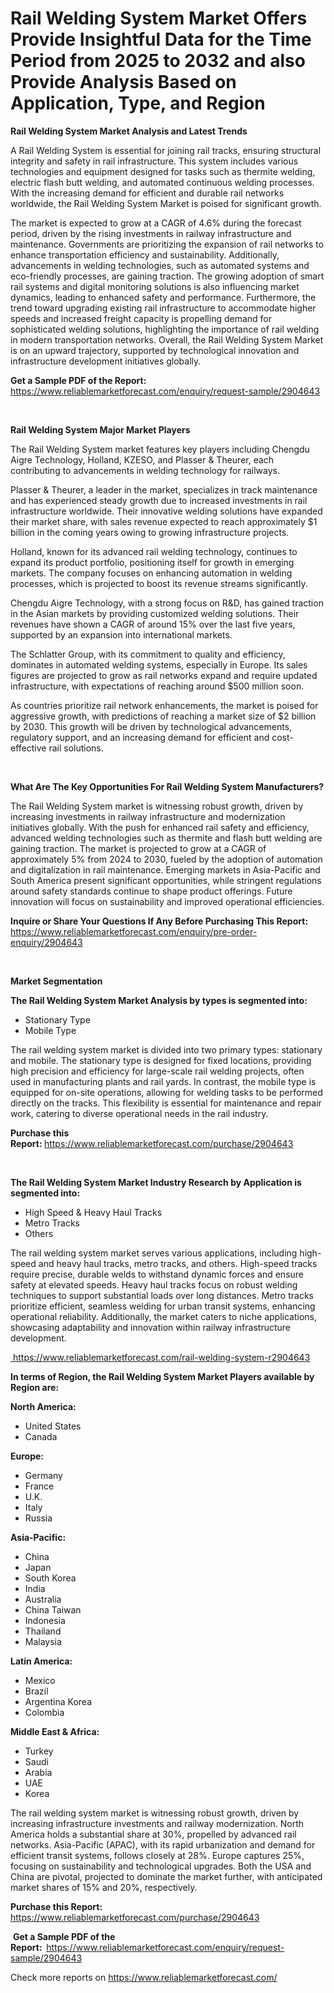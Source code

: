<p><h1>Rail Welding System Market Offers Provide Insightful Data for the Time Period from 2025 to 2032 and also Provide Analysis Based on Application, Type, and Region</h1></p><p><strong>Rail Welding System Market Analysis and Latest Trends</strong></p>
<p><p>A Rail Welding System is essential for joining rail tracks, ensuring structural integrity and safety in rail infrastructure. This system includes various technologies and equipment designed for tasks such as thermite welding, electric flash butt welding, and automated continuous welding processes. With the increasing demand for efficient and durable rail networks worldwide, the Rail Welding System Market is poised for significant growth.</p><p>The market is expected to grow at a CAGR of 4.6% during the forecast period, driven by the rising investments in railway infrastructure and maintenance. Governments are prioritizing the expansion of rail networks to enhance transportation efficiency and sustainability. Additionally, advancements in welding technologies, such as automated systems and eco-friendly processes, are gaining traction. The growing adoption of smart rail systems and digital monitoring solutions is also influencing market dynamics, leading to enhanced safety and performance. Furthermore, the trend toward upgrading existing rail infrastructure to accommodate higher speeds and increased freight capacity is propelling demand for sophisticated welding solutions, highlighting the importance of rail welding in modern transportation networks. Overall, the Rail Welding System Market is on an upward trajectory, supported by technological innovation and infrastructure development initiatives globally.</p></p>
<p><strong>Get a Sample PDF of the Report:&nbsp;</strong> <a href="https://www.reliablemarketforecast.com/enquiry/request-sample/2904643?utm_campaign=2320&utm_medium=2&utm_source=Github&utm_content=ia&utm_term=12032025&utm_id=rail-welding-system">https://www.reliablemarketforecast.com/enquiry/request-sample/2904643</a></p>
<p>&nbsp;</p>
<p><strong>Rail Welding System Major Market Players</strong></p>
<p><p>The Rail Welding System market features key players including Chengdu Aigre Technology, Holland, KZESO, and Plasser & Theurer, each contributing to advancements in welding technology for railways. </p><p>Plasser & Theurer, a leader in the market, specializes in track maintenance and has experienced steady growth due to increased investments in rail infrastructure worldwide. Their innovative welding solutions have expanded their market share, with sales revenue expected to reach approximately $1 billion in the coming years owing to growing infrastructure projects.</p><p>Holland, known for its advanced rail welding technology, continues to expand its product portfolio, positioning itself for growth in emerging markets. The company focuses on enhancing automation in welding processes, which is projected to boost its revenue streams significantly.</p><p>Chengdu Aigre Technology, with a strong focus on R&D, has gained traction in the Asian markets by providing customized welding solutions. Their revenues have shown a CAGR of around 15% over the last five years, supported by an expansion into international markets.</p><p>The Schlatter Group, with its commitment to quality and efficiency, dominates in automated welding systems, especially in Europe. Its sales figures are projected to grow as rail networks expand and require updated infrastructure, with expectations of reaching around $500 million soon.</p><p>As countries prioritize rail network enhancements, the market is poised for aggressive growth, with predictions of reaching a market size of $2 billion by 2030. This growth will be driven by technological advancements, regulatory support, and an increasing demand for efficient and cost-effective rail solutions.</p></p>
<p>&nbsp;</p>
<p><strong>What Are The Key Opportunities For Rail Welding System Manufacturers?</strong></p>
<p><p>The Rail Welding System market is witnessing robust growth, driven by increasing investments in railway infrastructure and modernization initiatives globally. With the push for enhanced rail safety and efficiency, advanced welding technologies such as thermite and flash butt welding are gaining traction. The market is projected to grow at a CAGR of approximately 5% from 2024 to 2030, fueled by the adoption of automation and digitalization in rail maintenance. Emerging markets in Asia-Pacific and South America present significant opportunities, while stringent regulations around safety standards continue to shape product offerings. Future innovation will focus on sustainability and improved operational efficiencies.</p></p>
<p><strong>Inquire or Share Your Questions If Any Before Purchasing This Report:</strong> <a href="https://www.reliablemarketforecast.com/enquiry/pre-order-enquiry/2904643?utm_campaign=2320&utm_medium=2&utm_source=Github&utm_content=ia&utm_term=12032025&utm_id=rail-welding-system">https://www.reliablemarketforecast.com/enquiry/pre-order-enquiry/2904643</a></p>
<p>&nbsp;</p>
<p><strong>Market Segmentation</strong></p>
<p><strong>The Rail Welding System Market Analysis by types is segmented into:</strong></p>
<p><ul><li>Stationary Type</li><li>Mobile Type</li></ul></p>
<p><p>The rail welding system market is divided into two primary types: stationary and mobile. The stationary type is designed for fixed locations, providing high precision and efficiency for large-scale rail welding projects, often used in manufacturing plants and rail yards. In contrast, the mobile type is equipped for on-site operations, allowing for welding tasks to be performed directly on the tracks. This flexibility is essential for maintenance and repair work, catering to diverse operational needs in the rail industry.</p></p>
<p><strong>Purchase this Report:&nbsp;</strong><a href="https://www.reliablemarketforecast.com/purchase/2904643?utm_campaign=2320&utm_medium=2&utm_source=Github&utm_content=ia&utm_term=12032025&utm_id=rail-welding-system">https://www.reliablemarketforecast.com/purchase/2904643</a></p>
<p>&nbsp;</p>
<p><strong>The Rail Welding System Market Industry Research by Application is segmented into:</strong></p>
<p><ul><li>High Speed & Heavy Haul Tracks</li><li>Metro Tracks</li><li>Others</li></ul></p>
<p><p>The rail welding system market serves various applications, including high-speed and heavy haul tracks, metro tracks, and others. High-speed tracks require precise, durable welds to withstand dynamic forces and ensure safety at elevated speeds. Heavy haul tracks focus on robust welding techniques to support substantial loads over long distances. Metro tracks prioritize efficient, seamless welding for urban transit systems, enhancing operational reliability. Additionally, the market caters to niche applications, showcasing adaptability and innovation within railway infrastructure development.</p></p>
<p><a href="https://www.reliablemarketforecast.com/rail-welding-system-r2904643?utm_campaign=2320&utm_medium=2&utm_source=Github&utm_content=ia&utm_term=12032025&utm_id=rail-welding-system">&nbsp;https://www.reliablemarketforecast.com/rail-welding-system-r2904643</a></p>
<p><strong>In terms of Region, the Rail Welding System Market Players available by Region are:</strong></p>
<p>
    <p> <strong> North America: </strong>
        <ul>
            <li>United States</li>
            <li>Canada</li>
        </ul>
        </p> 
    <p> <strong> Europe: </strong>
        <ul>
            <li>Germany</li>
            <li>France</li>
            <li>U.K.</li>
            <li>Italy</li>
            <li>Russia</li>
        </ul>
        </p> 
    <p> <strong> Asia-Pacific: </strong>
        <ul>
            <li>China</li>
            <li>Japan</li>
            <li>South Korea</li>
            <li>India</li>
            <li>Australia</li>
            <li>China Taiwan</li>
            <li>Indonesia</li>
            <li>Thailand</li>
            <li>Malaysia</li>
        </ul>
        </p> 
    <p> <strong> Latin America: </strong>
        <ul>
            <li>Mexico</li>
            <li>Brazil</li>
            <li>Argentina Korea</li>
            <li>Colombia</li>
        </ul>
        </p> 
    <p> <strong> Middle East & Africa: </strong>
        <ul>
            <li>Turkey</li>
            <li>Saudi</li>
            <li>Arabia</li>
            <li>UAE</li>
            <li>Korea</li>
        </ul>
    </p>
    </p>
<p><p>The rail welding system market is witnessing robust growth, driven by increasing infrastructure investments and railway modernization. North America holds a substantial share at 30%, propelled by advanced rail networks. Asia-Pacific (APAC), with its rapid urbanization and demand for efficient transit systems, follows closely at 28%. Europe captures 25%, focusing on sustainability and technological upgrades. Both the USA and China are pivotal, projected to dominate the market further, with anticipated market shares of 15% and 20%, respectively.</p></p>
<p><strong>Purchase this Report: </strong><a href="https://www.reliablemarketforecast.com/purchase/2904643?utm_campaign=2320&utm_medium=2&utm_source=Github&utm_content=ia&utm_term=12032025&utm_id=rail-welding-system">https://www.reliablemarketforecast.com/purchase/2904643</a></p>
<p>&nbsp;<strong>Get a Sample PDF of the Report:&nbsp;&nbsp;</strong><a href="https://www.reliablemarketforecast.com/enquiry/request-sample/2904643?utm_campaign=2320&utm_medium=2&utm_source=Github&utm_content=ia&utm_term=12032025&utm_id=rail-welding-system">https://www.reliablemarketforecast.com/enquiry/request-sample/2904643</a></p>
<p><strong></strong></p>
<p>Check more reports on <a href="https://www.reliablemarketforecast.com/?utm_campaign=2320&utm_medium=2&utm_source=Github&utm_content=ia&utm_term=12032025&utm_id=rail-welding-system">https://www.reliablemarketforecast.com/</a></p>
